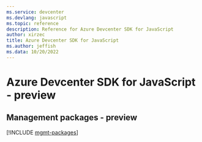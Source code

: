 ```yaml
---
ms.service: devcenter
ms.devlang: javascript
ms.topic: reference
description: Reference for Azure Devcenter SDK for JavaScript
author: xirzec
title: Azure Devcenter SDK for JavaScript
ms.author: jeffish
ms.data: 10/20/2022
---
```

# Azure Devcenter SDK for JavaScript - preview

## Management packages - preview
[!INCLUDE [mgmt-packages](devcenter-mgmt-index.md)]